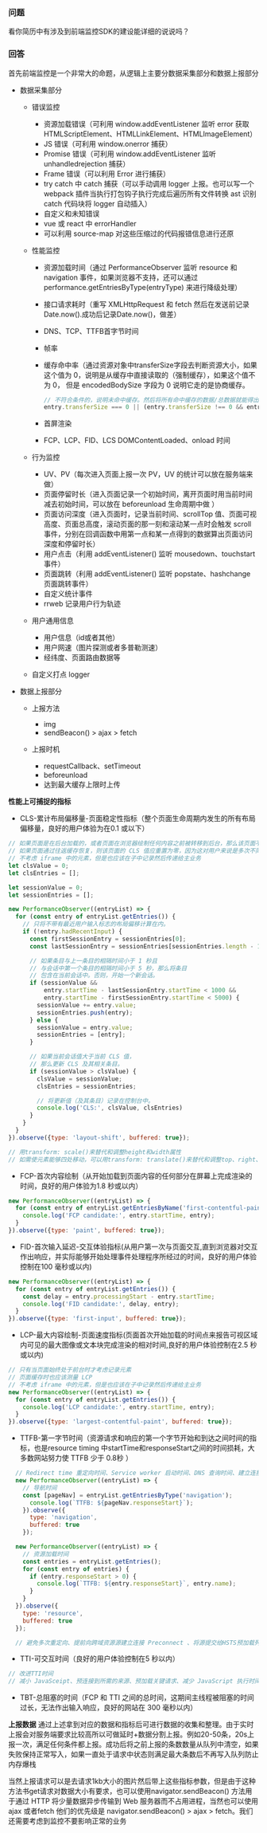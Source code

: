 ### 问题
看你简历中有涉及到前端监控SDK的建设能详细的说说吗？

### 回答

首先前端监控是一个非常大的命题，从逻辑上主要分数据采集部分和数据上报部分
- 数据采集部分
  - 错误监控
    - 资源加载错误（可利用 window.addEventListener 监听 error 获取 HTMLScriptElement、HTMLLinkElement、HTMLImageElement）
    - JS 错误（可利用 window.onerror 捕获）
    - Promise 错误（可利用 window.addEventListener 监听 unhandledrejection 捕获）
    - Frame 错误（可以利用 Error 进行捕获）
    - try catch 中 catch 捕获（可以手动调用 logger 上报。也可以写一个webpack 插件当执行打包钩子执行完成后遍历所有文件转换 ast 识别 catch 代码块将 logger 自动插入）
    - 自定义和未知错误
    - vue 或 react 中 errorHandler
    - 可以利用  source-map 对这些压缩过的代码报错信息进行还原

  - 性能监控
    - 资源加载时间（通过 PerformanceObserver 监听 resource 和 navigation 事件，如果浏览器不支持，还可以通过 performance.getEntriesByType(entryType) 来进行降级处理）
    - 接口请求耗时（重写 XMLHttpRequest 和 fetch 然后在发送前记录Date.now().成功后记录Date.now()，做差）
    - DNS、TCP、TTFB首字节时间
    - 帧率
    - 缓存命中率（通过资源对象中transferSize字段去判断资源大小，如果这个值为 0，说明是从缓存中直接读取的（强制缓存），如果这个值不为 0， 但是 encodedBodySize 字段为 0 说明它走的是协商缓存。
      ```js
      // 不符合条件的，说明未命中缓存。然后将所有命中缓存的数据/总数据就能得出缓存命中率
      entry.transferSize === 0 || (entry.transferSize !== 0 && entry.encodedBodySize === 0)
      ```    
    - 首屏渲染

    - FCP、LCP、FID、LCS DOMContentLoaded、onload 时间

  - 行为监控
    - UV、PV（每次进入页面上报一次 PV，UV 的统计可以放在服务端来做）
    - 页面停留时长（进入页面记录一个初始时间，离开页面时用当前时间减去初始时间，可以放在 beforeunload 生命周期中做 ）
    - 页面访问深度（进入页面时，记录当前时间、scrollTop 值、页面可视高度、页面总高度，滚动页面的那一刻和滚动某一点时会触发 scroll 事件，分别在回调函数中用第一点和某一点得到的数据算出页面访问深度和停留时长）
    - 用户点击（利用 addEventListener() 监听 mousedown、touchstart 事件）
    - 页面跳转（利用 addEventListener() 监听 popstate、hashchange 页面跳转事件）
    - 自定义统计事件
    - rrweb 记录用户行为轨迹

  - 用户通用信息
    - 用户信息（id或者其他）
    - 用户网速（图片探测或者多普勒测速）
    - 经纬度、页面路由数据等
  
  - 自定义打点 logger

- 数据上报部分
  - 上报方法
    - img
    - sendBeacon() > ajax > fetch

  - 上报时机
    - requestCallback、setTimeout
    - beforeunload
    - 达到最大缓存上限时上传


**性能上可捕捉的指标**

- CLS-累计布局偏移量-页面稳定性指标（整个页面生命周期内发生的所有布局偏移量，良好的用户体验为在0.1 或以下）
```js
// 如果页面是在后台加载的，或者页面在浏览器绘制任何内容之前被转移到后台，那么该页面不应该报告任何 CLS 值。
// 如果页面通过往返缓存恢复，则该页面的 CLS 值应重置为零，因为这对用户来说是多次不同的页面访问体验。
// 不考虑 iframe 中的元素，但是也应该在子中记录然后传递给主业务
let clsValue = 0;
let clsEntries = [];

let sessionValue = 0;
let sessionEntries = [];

new PerformanceObserver((entryList) => {
  for (const entry of entryList.getEntries()) {
    // 只将不带有最近用户输入标志的布局偏移计算在内。
    if (!entry.hadRecentInput) {
      const firstSessionEntry = sessionEntries[0];
      const lastSessionEntry = sessionEntries[sessionEntries.length - 1];

      // 如果条目与上一条目的相隔时间小于 1 秒且
      // 与会话中第一个条目的相隔时间小于 5 秒，那么将条目
      // 包含在当前会话中。否则，开始一个新会话。
      if (sessionValue &&
          entry.startTime - lastSessionEntry.startTime < 1000 &&
          entry.startTime - firstSessionEntry.startTime < 5000) {
        sessionValue += entry.value;
        sessionEntries.push(entry);
      } else {
        sessionValue = entry.value;
        sessionEntries = [entry];
      }

      // 如果当前会话值大于当前 CLS 值，
      // 那么更新 CLS 及其相关条目。
      if (sessionValue > clsValue) {
        clsValue = sessionValue;
        clsEntries = sessionEntries;

        // 将更新值（及其条目）记录在控制台中。
        console.log('CLS:', clsValue, clsEntries)
      }
    }
  }
}).observe({type: 'layout-shift', buffered: true});

// 用transform: scale()来替代和调整height和width属性
// 如需使元素能够四处移动，可以用transform: translate()来替代和调整top、right、bottom或left属性
```

- FCP-首次内容绘制（从开始加载到页面内容的任何部分在屏幕上完成渲染的时间，良好的用户体验为1.8 秒或以内）
```js
new PerformanceObserver((entryList) => {
  for (const entry of entryList.getEntriesByName('first-contentful-paint')) {
    console.log('FCP candidate:', entry.startTime, entry);
  }
}).observe({type: 'paint', buffered: true});
```
  
- FID-首次输入延迟-交互体验指标(从用户第一次与页面交互,直到浏览器对交互作出响应，并实际能够开始处理事件处理程序所经过的时间，良好的用户体验控制在100 毫秒或以内)
```js
new PerformanceObserver((entryList) => {
  for (const entry of entryList.getEntries()) {
    const delay = entry.processingStart - entry.startTime;
    console.log('FID candidate:', delay, entry);
  }
}).observe({type: 'first-input', buffered: true});

```
- LCP-最大内容绘制-页面速度指标(页面首次开始加载的时间点来报告可视区域内可见的最大图像或文本块完成渲染的相对时间,良好的用户体验控制在2.5 秒或以内)
```js
// 只有当页面始终处于前台时才考虑记录元素
// 页面缓存时也应该测量 LCP
// 不考虑 iframe 中的元素，但是也应该在子中记录然后传递给主业务
new PerformanceObserver((entryList) => {
  for (const entry of entryList.getEntries()) {
    console.log('LCP candidate:', entry.startTime, entry);
  }
}).observe({type: 'largest-contentful-paint', buffered: true});
```
- TTFB-第一字节时间（资源请求和响应的第一个字节开始和到达之间时间的指标，也是resource timing 中startTime和responseStart之间的时间损耗，大多数网站努力使 TTFB 少于 0.8秒 ）
```js
  // Redirect time 重定向时间、Service worker 启动时间、DNS 查询时间、建立连接和 TLS 所消耗的时间、请求，直到响应的第一个字节到达为止的时间
  new PerformanceObserver((entryList) => {
    // 导航时间
    const [pageNav] = entryList.getEntriesByType('navigation');
      console.log(`TTFB: ${pageNav.responseStart}`);
    }).observe({
      type: 'navigation',
      buffered: true
    });

  new PerformanceObserver((entryList) => {
    // 资源加载时间
    const entries = entryList.getEntries();
    for (const entry of entries) {
      if (entry.responseStart > 0) {
        console.log(`TTFB: ${entry.responseStart}`, entry.name);
      }
    }
  }).observe({
    type: 'resource',
    buffered: true
  });

  // 避免多次重定向、提前向跨域资源源建立连接 Preconnect 、将源提交给HSTS预加载列表，以消除 HTTP-HTTPS 重定向时间、使用http2或者http3等
```
- TTI-可交互时间（良好的用户体验控制在5 秒以内）
```js
// 改进TTI时间
// 减小 JavaSceipt、预连接到所需的来源、预加载关键请求、减少 JavaScript 执行时间、保持较低的请求数和较小的传输大小、减少主线程执行时间等
```

- TBT-总阻塞的时间（FCP 和 TTI 之间的总时间，这期间主线程被阻塞的时间过长，无法作出输入响应，良好的网站在 300 毫秒以内）


**上报数据**
通过上述拿到对应的数据和指标后可进行数据的收集和整理。由于实时上报会对服务端要求比较高所以可做延时+数据分割上报。例如20-50条，20s上报一次，满足任何条件都上报。成功后将之前上报的条数数量从队列中清空，如果失败保持正常写入，如果一直处于请求中状态则满足最大条数后不再写入队列防止内存爆栈

当然上报请求可以是去请求1kb大小的图片然后带上这些指标参数，但是由于这种方法书get请求对数据大小有要求，也可以使用navigator.sendBeacon() 方法用于通过 HTTP 将少量数据异步传输到 Web 服务器而不占用进程，当然也可以使用ajax 或者fetch 他们的优先级是 navigator.sendBeacon() > ajax > fetch。我们还需要考虑到监控不要影响正常的业务

















